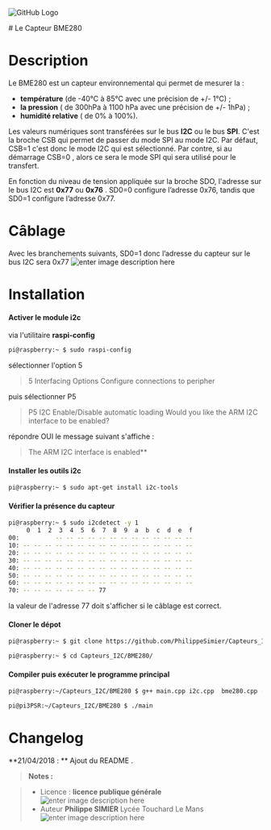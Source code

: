 ![GitHub Logo](images/logo.png)

﻿# Le Capteur BME280

# Description
Le BME280 est un capteur environnemental qui permet de mesurer la : 

 - **température** (de -40°C à 85°C avec une précision de +/- 1°C) ;
 - **la pression**  ( de 300hPa à 1100 hPa avec une précision de +/- 1hPa) ;
 - **humidité relative** ( de 0% à 100%).

Les valeurs numériques sont transférées sur le bus **I2C** ou  le bus **SPI**. C'est la broche CSB qui permet de passer du mode SPI au mode I2C. Par défaut, CSB=1 c'est donc le mode I2C qui est sélectionné.  Par contre, si au démarrage CSB=0 , alors ce sera  le mode SPI qui sera utilisé pour le transfert.

En fonction du niveau de tension appliquée sur la broche SDO,  l'adresse sur le bus  I2C est **0x77** ou **0x76** .  SD0=0  configure l’adresse 0x76, tandis que  SD0=1 configure l’adresse  0x77.
 
# Câblage 
Avec les branchements suivants, SD0=1 donc l’adresse du capteur sur le bus I2C sera 0x77
 ![enter image description here](https://lh3.googleusercontent.com/-9JsXlER7GO4/Wts49f7SZwI/AAAAAAAANz0/4QEEwLxhirYxqE-pmtXO8pyPOVTlmNHhACLcBGAs/s0/shema-BME280.png "shema-BME280.png")

# Installation

#### Activer le module **i2c** 

via l'utilitaire **raspi-config**

```bash
pi@raspberry:~ $ sudo raspi-config
```
sélectionner  l'option 5

> 5 Interfacing Options            Configure connections to peripher

puis sélectionner P5
>P5 I2C                           Enable/Disable automatic loading
> Would you like the ARM I2C interface to be enabled?

répondre OUI
le message suivant s'affiche : 
> The ARM I2C interface is enabled**

 
#### Installer les outils i2c 

```bash
pi@raspberry:~ $ sudo apt-get install i2c-tools
```
#### Vérifier la présence du capteur

```bash
pi@raspberry:~ $ sudo i2cdetect -y 1
     0  1  2  3  4  5  6  7  8  9  a  b  c  d  e  f
00:          -- -- -- -- -- -- -- -- -- -- -- -- --
10: -- -- -- -- -- -- -- -- -- -- -- -- -- -- -- --
20: -- -- -- -- -- -- -- -- -- -- -- -- -- -- -- --
30: -- -- -- -- -- -- -- -- -- -- -- -- -- -- -- --
40: -- -- -- -- -- -- -- -- -- -- -- -- -- -- -- --
50: -- -- -- -- -- -- -- -- -- -- -- -- -- -- -- --
60: -- -- -- -- -- -- -- -- -- -- -- -- -- -- -- --
70: -- -- -- -- -- -- -- 77
```
la valeur de l'adresse 77 doit s'afficher si le câblage est correct.

#### Cloner le dépot

```bash
pi@raspberry:~ $ git clone https://github.com/PhilippeSimier/Capteurs_I2C.git

pi@raspberry:~ $ cd Capteurs_I2C/BME280/
```
#### Compiler puis exécuter le programme principal

```bash
pi@raspberry:~/Capteurs_I2C/BME280 $ g++ main.cpp i2c.cpp  bme280.cpp -o main

pi@pi3PSR:~/Capteurs_I2C/BME280 $ ./main
```

# Changelog

 **21/04/2018 : ** Ajout du README . 

> **Notes :**


> - Licence : **licence publique générale** ![enter image description here](https://img.shields.io/badge/licence-GPL-green.svg)
> - Auteur **Philippe SIMIER** Lycée Touchard Le Mans
>  ![enter image description here](https://img.shields.io/badge/built-passing-green.svg)
<!-- TOOLBOX 

Génération des badges : https://shields.io/
Génération de ce fichier : https://stackedit.io/editor#


